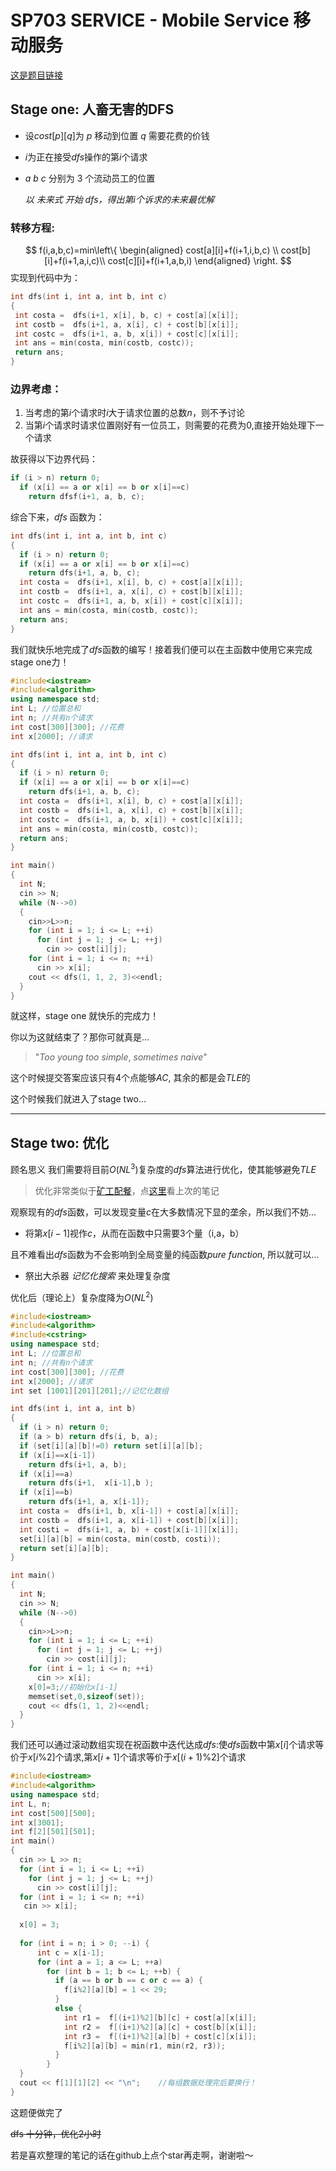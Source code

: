# SP703 SERVICE - Mobile Service 移动服务 #

[这是题目链接](https://www.luogu.com.cn/problem/SP703)

## Stage one: 人畜无害的DFS ##

* 设$cost[p][q]$为 $p$ 移动到位置 $q$ 需要花费的价钱
* $i$为正在接受$dfs$操作的第$i$个请求
* $a$ $b$ $c$ 分别为  $3$ 个流动员工的位置

  *以 _*未来式*_ 开始 $dfs$，得出第$i$个诉求的未来最优解*
 ### 转移方程: ###

 $$ f(i,a,b,c)=min\left\{
\begin{aligned}
cost[a][i]+f(i+1,i,b,c) \\
cost[b][i]+f(i+1,a,i,c)\\
cost[c][i]+f(i+1,a,b,i)
\end{aligned}
\right.
$$
实现到代码中为：

 ```cpp
 int dfs(int i, int a, int b, int c) 
{
  int costa =  dfs(i+1, x[i], b, c) + cost[a][x[i]];
  int costb =  dfs(i+1, a, x[i], c) + cost[b][x[i]]; 
  int costc =  dfs(i+1, a, b, x[i]) + cost[c][x[i]]; 
  int ans = min(costa, min(costb, costc));
  return ans;
} 
```

### 边界考虑：
1. 当考虑的第$i$个请求时$i$大于请求位置的总数$n$，则不予讨论
2. 当第$i$个请求时请求位置刚好有一位员工，则需要的花费为0,直接开始处理下一个请求
   
故获得以下边界代码：
```cpp
if (i > n) return 0; 
  if (x[i] == a or x[i] == b or x[i]==c) 
    return dfsf(i+1, a, b, c);
```
综合下来，$dfs$ 函数为：
```cpp
int dfs(int i, int a, int b, int c) 
{
  if (i > n) return 0; 
  if (x[i] == a or x[i] == b or x[i]==c) 
    return dfs(i+1, a, b, c);
  int costa =  dfs(i+1, x[i], b, c) + cost[a][x[i]];
  int costb =  dfs(i+1, a, x[i], c) + cost[b][x[i]]; 
  int costc =  dfs(i+1, a, b, x[i]) + cost[c][x[i]]; 
  int ans = min(costa, min(costb, costc));
  return ans;
} 
```
我们就快乐地完成了$dfs$函数的编写！接着我们便可以在主函数中使用它来完成stage one力！

```cpp
#include<iostream>
#include<algorithm>
using namespace std; 
int L; //位置总和
int n; //共有n个请求
int cost[300][300]; //花费
int x[2000]; //请求

int dfs(int i, int a, int b, int c) 
{
  if (i > n) return 0; 
  if (x[i] == a or x[i] == b or x[i]==c) 
    return dfs(i+1, a, b, c);
  int costa =  dfs(i+1, x[i], b, c) + cost[a][x[i]];
  int costb =  dfs(i+1, a, x[i], c) + cost[b][x[i]]; 
  int costc =  dfs(i+1, a, b, x[i]) + cost[c][x[i]]; 
  int ans = min(costa, min(costb, costc));
  return ans;
} 

int main() 
{
  int N;
  cin >> N;
  while (N-->0) 
  {  	
    cin>>L>>n;
  	for (int i = 1; i <= L; ++i)
  	  for (int j = 1; j <= L; ++j)
  	    cin >> cost[i][j];
  	for (int i = 1; i <= n; ++i)
  	  cin >> x[i];
  	cout << dfs(1, 1, 2, 3)<<endl;
  }  
} 

```
就这样，stage one 就快乐的完成力！

你以为这就结束了？那你可就真是...

>"$Too$ $young$ $too$ $simple$, $sometimes$ $naive$"

这个时候提交答案应该只有4个点能够$AC$, 其余的都是会$TLE$的

这个时候我们就进入了stage two...

*****

## Stage two: 优化 ##
顾名思义 我们需要将目前$O(NL^3)$复杂度的$dfs$算法进行优化，使其能够避免$TLE$

>优化非常类似于[矿工配餐](https://www.luogu.com.cn/problem/P4401)，点[这里](https://github.com/HikigayaHachiman0428/Marong-Codes/blob/main/%E7%9F%BF%E5%B7%A5%E9%85%8D%E9%A4%90.cpp)看上次的笔记


观察现有的$dfs$函数，可以发现变量$c$在大多数情况下显的垄余，所以我们不妨...

 * 将第$x[i-1]$视作$c$，从而在函数中只需要3个量（i,a，b）
  
且不难看出$dfs$函数为不会影响到全局变量的纯函数$pure$ $function$, 所以就可以...

* 祭出大杀器 _*记忆化搜索*_ 来处理复杂度
  
优化后（理论上）复杂度降为$O(NL^2)$
  
```cpp
#include<iostream>
#include<algorithm>
#include<cstring>
using namespace std; 
int L; //位置总和
int n; //共有n个请求
int cost[300][300]; //花费
int x[2000]; //请求
int set [1001][201][201];//记忆化数组

int dfs(int i, int a, int b) 
{
  if (i > n) return 0; 
  if (a > b) return dfs(i, b, a);
  if (set[i][a][b]!=0) return set[i][a][b];
  if (x[i]==x[i-1])
    return dfs(i+1, a, b); 
  if (x[i]==a) 
    return dfs(i+1,  x[i-1],b );
  if (x[i]==b) 
    return dfs(i+1, a, x[i-1]);
  int costa =  dfs(i+1, b, x[i-1]) + cost[a][x[i]];
  int costb =  dfs(i+1, a, x[i-1]) + cost[b][x[i]]; 
  int costi =  dfs(i+1, a, b) + cost[x[i-1]][x[i]]; 
  set[i][a][b] = min(costa, min(costb, costi));
  return set[i][a][b];
} 

int main() 
{
  int N;
  cin >> N;
  while (N-->0) 
  {  	
    cin>>L>>n;
  	for (int i = 1; i <= L; ++i)
  	  for (int j = 1; j <= L; ++j)
  	    cin >> cost[i][j];
  	for (int i = 1; i <= n; ++i)
  	  cin >> x[i];
    x[0]=3;//初始化x[i-1]
    memset(set,0,sizeof(set));
  	cout << dfs(1, 1, 2)<<endl;
  }  
} 
  ```
我们还可以通过滚动数组实现在祝函数中迭代达成$dfs$:使$dfs$函数中第$x[i]$个请求等价于$x[i\% 2]$个请求,第$x[i+1]$个请求等价于$x[(i+1)\% 2]$个请求

```cpp
#include<iostream>
#include<algorithm>
using namespace std; 
int L, n;
int cost[500][500];
int x[3001];
int f[2][501][501];
int main() 
{
  cin >> L >> n;
  for (int i = 1; i <= L; ++i)
    for (int j = 1; j <= L; ++j)
  	  cin >> cost[i][j];
  for (int i = 1; i <= n; ++i)
   cin >> x[i];
  
  x[0] = 3; 
  
  for (int i = n; i > 0; --i) {
  	  int c = x[i-1]; 
  	  for (int a = 1; a <= L; ++a)
  	    for (int b = 1; b <= L; ++b) {
  	      if (a == b or b == c or c == a) {
  	      	f[i%2][a][b] = 1 << 29; 
		  } 		  
          else { 
  	        int r1 =  f[(i+1)%2][b][c] + cost[a][x[i]];
            int r2 =  f[(i+1)%2][a][c] + cost[b][x[i]]; 
            int r3 =  f[(i+1)%2][a][b] + cost[c][x[i]]; 
            f[i%2][a][b] = min(r1, min(r2, r3));
          } 
        }
  }
  cout << f[1][1][2] << "\n";  	 //每组数据处理完后要换行！
} 
```
这题便做完了 

~~dfs  十分钟，优化2小时~~

若是喜欢整理的笔记的话在github上点个star再走啊，谢谢啦～